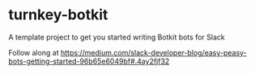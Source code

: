 # turnkey-botkit
A template project to get you started writing Botkit bots for Slack

Follow along at https://medium.com/slack-developer-blog/easy-peasy-bots-getting-started-96b65e6049bf#.4ay2fjf32